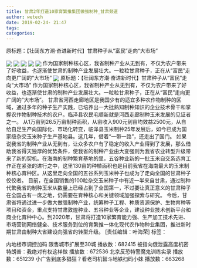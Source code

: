 ```yaml
---
title: 甘肃2年打造10家育繁推集团做强制种_甘肃频道
author: wetech
date: 2019-02-24- 21:47
tags: 
categories: 
---
```

原标题：【壮阔东方潮·奋进新时代】甘肃种子从“富民”走向“大市场”
<!-- more -->
                
<img align="center" border="0" src="http://p3.ifengimg.com/fck/2019_09/7194fb4cc1b8ee9_w960_h540.png" />
                
<img align="center" border="0" src="http://p3.ifengimg.com/fck/2019_09/2d5c8138532a6c3_w960_h540.png" />
            
<img align="center" border="0" src="http://p3.ifengimg.com/fck/2019_09/8b76b18c5b09c73_w960_h540.png" />
<img align="center" border="0" src="http://p3.ifengimg.com/fck/2019_09/9ace5a56cfffd8b_w960_h540.png" />
<img align="center" border="0" src="http://p3.ifengimg.com/fck/2019_09/c55a0aaef0e7090_w960_h540.png" />
作为国家制种核心区，我省制种产业从无到有，不仅为农户带来了好收益，也逐渐使甘肃的制种产业发展壮大。一粒粒甘肃种子，正在从“富民”走向更广阔的“大市场”
<img align="center" border="0" src="http://p2.ifengimg.com/a/2016/0810/204c433878d5cf9size1_w16_h16.png" />
原标题：【壮阔东方潮·奋进新时代】甘肃种子从“富民”走向“大市场”
作为国家制种核心区，我省制种产业从无到有，不仅为农户带来了好收益，也逐渐使甘肃的制种产业发展壮大。一粒粒甘肃种子，正在从“富民”走向更广阔的“大市场”。
甘肃省河西走廊地区是我国少有的适宜多种农作物制种的区域，通过多年的种子生产实践，已培养出一大批熟知制种知识的企业技术骨干和掌握农作物制种技术的农户。临泽县农民毛顺新就是河西走廊制种玉米发展的见证者之一。
从1万亩到26.5万亩制种面积，从亩收入900元到亩均效益2500元，从自给自足生产向国际化、市场化转变，临泽县玉米制种25年发展后，如今已成为国家级杂交玉米种子生产基地县。这几年，借着“一带一路”，还走出了国门。
如果说我省的制种产业从无到有，让众多农户有了稳定的收入产业得到了发展，那么借助我省得天独厚的优势条件，使我省的制种产业由大变强则为我省农业转型升级带来了新的契机。在海南的制种繁育基地的里，五谷种业新的一批玉米自交系选育工作正在紧张的进行之中，这里130亩的种植面积也是目前我省在海南最大的玉米制种核心育种区。从这里走向全国的五谷系列玉米种子也成为了走向全国的甘肃种子佼佼者。
目前，在全国销售的100粒杂交玉米种子中有近一半来自甘肃，通过制种代繁我省的制种玉米从数量上已经占到了全国第一，不过要让真正意义的甘肃种子在全国占有一席之地，仍需要在育种核心和关键领域加强探索与研究。
今后，甘肃省将通过进一步做大做强制种产业，统筹种子工程、种质资源保护、生物育种等项目和资金，重点支持甘肃敦煌种业、五谷种业等企业，建设种业技术创新平台和商业化育种中心。到2020年，甘肃将打造10家繁育能力强、生产加工技术先进、市场营销网络健全、技术服务到位的育繁推一体化现代农作物种业集团，推进新时期甘肃由制种大省建设向强省的转型升级。
[责任编辑：叶海荣]
标签：
 
 
             
内地楼市调控加码 限售城市扩展至30城
播放数：682415
被指向俄泄露高度机密 特朗普：我绝对有权这样做
播放数：672536
北京反恐特警魔鬼训练实录
播放数：651239
小广告到底多猖狂？看老司机智斗地铁扫码小妹
播放数：663268

